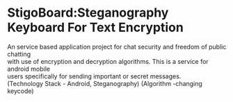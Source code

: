 # StigoBoard:Steganography Keyboard For Text Encryption 
An service based application project for chat security and freedom of public chatting <br>
with use of encryption and decryption algorithms. This is a service for android mobile<br>
users specifically for sending important or secret messages.<br>
(Technology Stack - Android, Steganography) (Algorithm -changing keycode)
